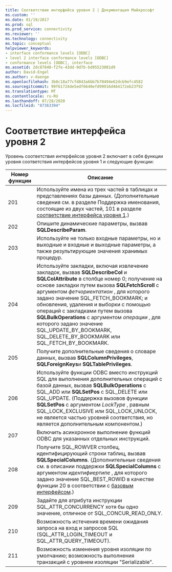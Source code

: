 ```yaml
---
title: Соответствие интерфейса уровня 2 | Документация Майкрософт
ms.custom: ''
ms.date: 01/19/2017
ms.prod: sql
ms.prod_service: connectivity
ms.reviewer: ''
ms.technology: connectivity
ms.topic: conceptual
helpviewer_keywords:
- interface conformance levels [ODBC]
- level 2 interface conformance levels [ODBC]
- conformance levels [ODBC], interface
ms.assetid: 2dc87840-f2fe-43dd-9d7b-bd95523081d9
author: David-Engel
ms.author: v-daenge
ms.openlocfilehash: 3b8c18a77cfd843a6bb7b70494e62dcb9efc4582
ms.sourcegitcommit: 99f61724de5edf6640efd99916d464172eb23f92
ms.translationtype: MT
ms.contentlocale: ru-RU
ms.lasthandoff: 07/28/2020
ms.locfileid: "87363394"
---
```

# <a name="level-2-interface-conformance"></a>Соответствие интерфейса уровня 2
Уровень соответствия интерфейсов уровня 2 включает в себя функции уровня соответствия интерфейсов уровня 1 и следующие функции:  
  
|Номер функции|Описание|  
|-|-|  
|201|Используйте имена из трех частей в таблицах и представлениях базы данных. (Дополнительные сведения см. в разделе Поддержка именования, состоящие из двух частей, 101 в разделе [соответствие интерфейса уровня 1](../../../odbc/reference/develop-app/level-1-interface-conformance.md).)|  
|202|Опишите динамические параметры, вызвав **SQLDescribeParam**.|  
|203|Используйте не только входные параметры, но и выходные и входные и выходные параметры, а также результирующие значения хранимых процедур.|  
|204|Используйте закладки, включая извлечение закладок, вызвав **SQLDescribeCol** и **SQLColAttribute** в столбце номер 0; получение на основе закладки путем вызова **SQLFetchScroll** с аргументом *фетчориентатион* , для которого задано значение SQL_FETCH_BOOKMARK; и обновления, удаления и выборки с помощью операций с закладками путем вызова **SQLBulkOperations** с аргументом *операции* , для которого задано значение SQL_UPDATE_BY_BOOKMARK, SQL_DELETE_BY_BOOKMARK или SQL_FETCH_BY_BOOKMARK.|  
|205|Получите дополнительные сведения о словаре данных, вызвав **SQLColumnPrivileges**, **SQLForeignKeys**и **SQLTablePrivileges**.|  
|206|Используйте функции ODBC вместо инструкций SQL для выполнения дополнительных операций с базой данных, вызвав **SQLBulkOperations** с SQL_ADD или **SQLSetPos** с SQL_DELETE или SQL_UPDATE. (Поддержка вызовов функции **SQLSetPos** с аргументом *LockType* , равным SQL_LOCK_EXCLUSIVE или SQL_LOCK_UNLOCK, не является частью уровней соответствия, но является дополнительным компонентом.)|  
|207|Включить асинхронное выполнение функций ODBC для указанных отдельных инструкций.|  
|208|Получите SQL_ROWVER столбец, идентифицирующий строки таблиц, вызвав **SQLSpecialColumns**. (Дополнительные сведения см. в описании поддержки **SQLSpecialColumns** с аргументом *идентифиертипе* , для которого задано значение SQL_BEST_ROWID в качестве функции 20 в соответствии с [базовым интерфейсом](../../../odbc/reference/develop-app/core-interface-conformance.md).)|  
|209|Задайте для атрибута инструкции SQL_ATTR_CONCURRENCY хотя бы одно значение, отличное от SQL_CONCUR_READ_ONLY.|  
|210|Возможность истечения времени ожидания запроса на вход и запросов SQL (SQL_ATTR_LOGIN_TIMEOUT и SQL_ATTR_QUERY_TIMEOUT).|  
|211|Возможность изменения уровня изоляции по умолчанию; возможность выполнения транзакций с уровнем изоляции "Serializable".|
